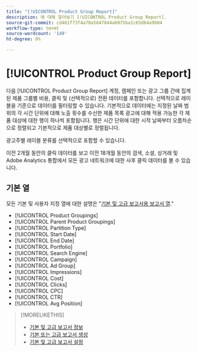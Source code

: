 ```yaml
---
title: "[!UICONTROL Product Group Report]"
description: 에 대해 알아보기 [!UICONTROL Product Group Report].
source-git-commit: cd461f73f4a70a5647844a6075ba1c65d64a9b04
workflow-type: tm+mt
source-wordcount: '149'
ht-degree: 0%

---
```


# [!UICONTROL Product Group Report]

다음 [!UICONTROL Product Group Report] 계정, 캠페인 또는 광고 그룹 간에 집계된 제품 그룹별 비용, 클릭 및 (선택적으로) 전환 데이터를 포함합니다. 선택적으로 레이블을 기준으로 데이터를 필터링할 수 있습니다. 기본적으로 데이터에는 지정된 날짜 범위의 각 시간 단위에 대해 노출 횟수를 수신한 제품 목록 광고에 대해 적용 가능한 각 제품 대상에 대한 행이 하나씩 포함됩니다. 행은 시간 단위에 대한 시작 날짜부터 오름차순으로 정렬되고 기본적으로 제품 대상별로 정렬됩니다.

광고주별 레이블 분류를 선택적으로 포함할 수 있습니다.

이전 2개월 동안의 클릭 데이터를 보고 이전 18개월 동안의 검색, 소셜, 상거래 및 Adobe Analytics 통합에서 모든 광고 네트워크에 대한 사후 클릭 데이터를 볼 수 있습니다.

## 기본 열

모든 기본 및 사용자 지정 열에 대한 설명은 &quot;[기본 및 고급 보고서용 보고서 열](basic-advanced-report-columns.md).&quot;

* [!UICONTROL Product Groupings]
* [!UICONTROL Parent Product Groupings]
* [!UICONTROL Partition Type]
* [!UICONTROL Start Date]
* [!UICONTROL End Date]
* [!UICONTROL Portfolio]
* [!UICONTROL Search Engine]
* [!UICONTROL Campaign]
* [!UICONTROL Ad Group]
* [!UICONTROL Impressions]
* [!UICONTROL Cost]
* [!UICONTROL Clicks]
* [!UICONTROL CPC]
* [!UICONTROL CTR]
* [!UICONTROL Avg Position]

>[!MORELIKETHIS]
>
>* [기본 및 고급 보고서 정보](basic-advanced-report-about.md)
>* [기본 또는 고급 보고서 생성](basic-advanced-report-generate.md)
>* [기본 및 고급 보고서 설정](basic-advanced-report-settings.md)

